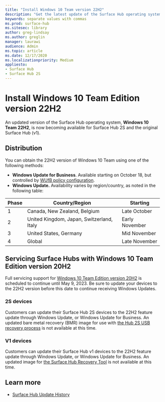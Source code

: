 ```yaml
---
title: "Install Windows 10 Team version 22H2"
description: "Get the latest update of the Surface Hub operating system, Windows 10 Team 22H2."
keywords: separate values with commas
ms.prod: surface-hub
ms.sitesec: library
author: greg-lindsay
ms.author: greglin
manager: laurawi
audience: Admin
ms.topic: article
ms.date: 12/17/2020
ms.localizationpriority: Medium
appliesto:
- Surface Hub
- Surface Hub 2S
---
```

# Install Windows 10 Team Edition version 22H2

An updated version of the Surface Hub operating system, **Windows 10 Team 22H2**, is now becoming available for Surface Hub 2S and the original Surface Hub (v1). 

## Distribution

You can obtain the 22H2 version of Windows 10 Team using one of the following methods:

- **Windows Update for Business**. Available starting on October 18, but controlled by [WUfB policy configuration](/windows/deployment/update/waas-configure-wufb#configure-when-devices-receive-feature-updates).
- **Windows Update.** Availability varies by region/country, as noted in the following table:

| Phase | Country/Region                            | Starting       |
| ----- | ----------------------------------------- | -------------- |
| 1     | Canada, New Zealand, Belgium              | Late October   |
| 2     | United Kingdom, Japan, Switzerland, Italy | Early November |
| 3     | United States, Germany                    | Mid November   |
| 4     | Global                                    | Late November  |

## Servicing Surface Hubs with Windows 10 Team Edition version 20H2 

Full servicing support for [Windows 10 Team Edition version 20H2](/lifecycle/products/windows-10-enterprise-and-education) is scheduled to continue until May 9, 2023. Be sure to update your devices to the 22H2 version before this date to continue receiving Windows Updates.

### 2S devices 

Customers can update their Surface Hub 2S devices to the 22H2 feature update through Windows Update, or Windows Update for Business. An updated bare metal recovery (BMR) image for use with [the Hub 2S USB recovery process](surface-hub-2s-recover-reset.md#recover-surface-hub-2s-by-using-a-usb-recovery-drive) is not available at this time.

### V1 devices 

Customers can update their Surface Hub v1 devices to the 22H2 feature update through Windows Update, or Windows Update for Business. An updated image for [the Surface Hub Recovery Tool](surface-hub-recovery-tool.md) is not available at this time.

## Learn more

- [Surface Hub Update History](surface-hub-update-history.md)
